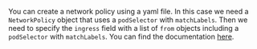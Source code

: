 You can create a network policy using a yaml file.
In this case we need a `NetworkPolicy` object that uses a `podSelector` with `matchLabels`.
Then we need to specify the `ingress` field with a list of `from` objects including a `podSelector` with `matchLabels`.
You can find the documentation [here](https://kubernetes.io/docs/concepts/services-networking/network-policies/).
